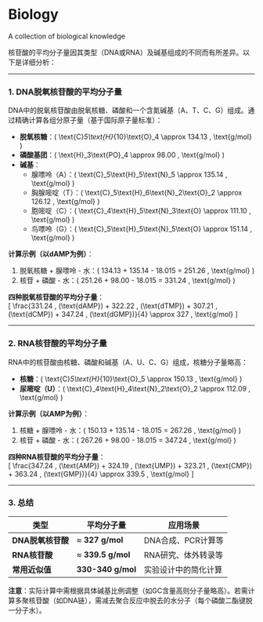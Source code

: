 # Biology
A collection of biological knowledge 


核苷酸的平均分子量因其类型（DNA或RNA）及碱基组成的不同而有所差异。以下是详细分析：

---

### **1. DNA脱氧核苷酸的平均分子量**
DNA中的脱氧核苷酸由脱氧核糖、磷酸和一个含氮碱基（A、T、C、G）组成。通过精确计算各组分原子量（基于国际原子量标准）：

- **脱氧核糖**：\( \text{C}_5\text{H}_{10}\text{O}_4 \approx 134.13 \, \text{g/mol} \)  
- **磷酸基团**：\( \text{H}_3\text{PO}_4 \approx 98.00 \, \text{g/mol} \)  
- **碱基**：  
  - 腺嘌呤（A）：\( \text{C}_5\text{H}_5\text{N}_5 \approx 135.14 \, \text{g/mol} \)  
  - 胸腺嘧啶（T）：\( \text{C}_5\text{H}_6\text{N}_2\text{O}_2 \approx 126.12 \, \text{g/mol} \)  
  - 胞嘧啶（C）：\( \text{C}_4\text{H}_5\text{N}_3\text{O} \approx 111.10 \, \text{g/mol} \)  
  - 鸟嘌呤（G）：\( \text{C}_5\text{H}_5\text{N}_5\text{O} \approx 151.14 \, \text{g/mol} \)  

**计算示例（以dAMP为例）**：  
1. 脱氧核糖 + 腺嘌呤 - 水：\( 134.13 + 135.14 - 18.015 = 251.26 \, \text{g/mol} \)  
2. 核苷 + 磷酸 - 水：\( 251.26 + 98.00 - 18.015 = 331.24 \, \text{g/mol} \)  

**四种脱氧核苷酸的平均分子量**：  
\[
\frac{331.24 \, (\text{dAMP}) + 322.22 \, (\text{dTMP}) + 307.21 \, (\text{dCMP}) + 347.24 \, (\text{dGMP})}{4} \approx 327 \, \text{g/mol}
\]

---

### **2. RNA核苷酸的平均分子量**
RNA中的核苷酸由核糖、磷酸和碱基（A、U、C、G）组成，核糖分子量略高：  
- **核糖**：\( \text{C}_5\text{H}_{10}\text{O}_5 \approx 150.13 \, \text{g/mol} \)  
- **尿嘧啶（U）**：\( \text{C}_4\text{H}_4\text{N}_2\text{O}_2 \approx 112.09 \, \text{g/mol} \)  

**计算示例（以AMP为例）**：  
1. 核糖 + 腺嘌呤 - 水：\( 150.13 + 135.14 - 18.015 = 267.26 \, \text{g/mol} \)  
2. 核苷 + 磷酸 - 水：\( 267.26 + 98.00 - 18.015 = 347.24 \, \text{g/mol} \)  

**四种RNA核苷酸的平均分子量**：  
\[
\frac{347.24 \, (\text{AMP}) + 324.19 \, (\text{UMP}) + 323.21 \, (\text{CMP}) + 363.24 \, (\text{GMP})}{4} \approx 339.5 \, \text{g/mol}
\]

---

### **3. 总结**
| **类型**       | **平均分子量**       | **应用场景**                     |
|----------------|----------------------|----------------------------------|
| **DNA脱氧核苷酸** | ≈ **327 g/mol**     | DNA合成、PCR计算等              |
| **RNA核苷酸**    | ≈ **339.5 g/mol**   | RNA研究、体外转录等             |
| **常用近似值**   | **330-340 g/mol**   | 实验设计中的简化计算            |

**注意**：实际计算中需根据具体碱基比例调整（如GC含量高则分子量略高）。若需计算多聚核苷酸（如DNA链），需减去聚合反应中脱去的水分子（每个磷酸二酯键脱一分子水）。
